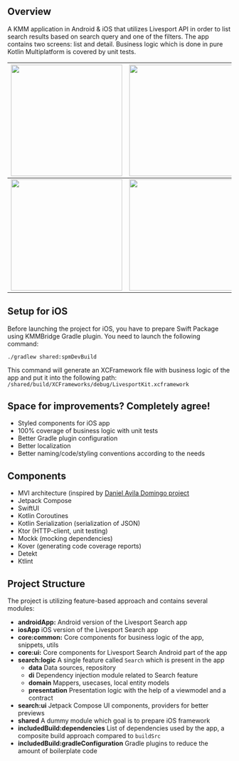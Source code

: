 ## Overview

A KMM application in Android & iOS that utilizes Livesport API in order to list search results based on search query and one of the filters.
The app contains two screens: list and detail. Business logic which is done in pure Kotlin Multiplatform is covered by unit tests.

|<image src="assets/screenshot_1.png" width="250px">|<image src="assets/screenshot_2.png" width="250px">|
|---|--|
|<image src="assets/screenshot_3.png" width="250px">|<image src="assets/screenshot_4.png" width="250px">|

## Setup for iOS
Before launching the project for iOS, you have to prepare Swift Package using KMMBridge Gradle plugin.
You need to launch the following command:
```
./gradlew shared:spmDevBuild
```
This command will generate an XCFramework file with business logic of the app and put it into the following path: `/shared/build/XCFrameworks/debug/LivesportKit.xcframework`

## Space for improvements? Completely agree!
- Styled components for iOS app
- 100% coverage of business logic with unit tests
- Better Gradle plugin configuration
- Better localization
- Better naming/code/styling conventions according to the needs

## Components
- MVI architecture (inspired by [Daniel Avila Domingo project](https://github.com/daniaviladomingo/kmm)
- Jetpack Compose
- SwiftUI
- Kotlin Coroutines
- Kotlin Serialization (serialization of JSON)
- Ktor (HTTP-client, unit testing)
- Mockk (mocking dependencies)
- Kover (generating code coverage reports)
- Detekt
- Ktlint

## Project Structure
The project is utilizing feature-based approach and contains several modules:
- **androidApp:** Android version of the Livesport Search app
- **iosApp** iOS version of the Livesport Search app
- **core:common:** Core components for business logic of the app, snippets, utils
- **core:ui:** Core components for Livesport Search Android part of the app
- **search:logic** A single feature called `Search` which is present in the app
    - **data** Data sources, repository
    - **di** Dependency injection module related to Search feature
    - **domain** Mappers, usecases, local entity models
    - **presentation** Presentation logic with the help of a viewmodel and a contract
- **search:ui** Jetpack Compose UI components, providers for better previews
- **shared** A dummy module which goal is to prepare iOS framework
- **includedBuild:dependencies** List of dependencies used by the app, a composite build approach compared to `buildSrc`
- **includedBuild:gradleConfiguration** Gradle plugins to reduce the amount of boilerplate code
